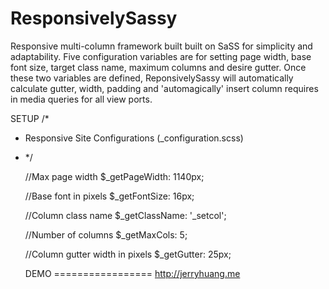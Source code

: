 ResponsivelySassy
=================

  Responsive multi-column framework built built on SaSS for simplicity and adaptability. Five configuration variables are for setting page width, base font size, target class name, maximum columns and desire gutter. Once these two variables are defined, ReponsivelySassy will automatically calculate gutter, width, padding and 'automagically' insert column requires in media queries for all view ports.


SETUP
/* 
*  Responsive Site Configurations  (_configuration.scss)
* */

  //Max page width
  $_getPageWidth: 1140px;              
  
  //Base font in pixels
  $_getFontSize: 16px;             
  
  //Column class name
  $_getClassName: '_setcol';     
  
  //Number of columns
  $_getMaxCols: 5;                
  
  //Column gutter width in pixels
  $_getGutter: 25px;
  
  DEMO
=================
http://jerryhuang.me

